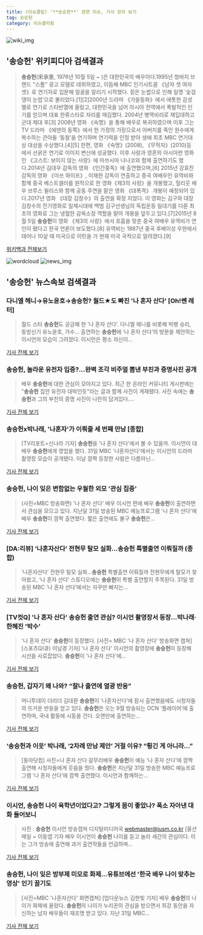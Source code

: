 ```yaml
---
title: (이슈클립) '**송승헌**' 관련 이슈, 기사 모아 보기
tag: 송승헌
category: 이슈클리핑
---
```

![wiki_img](https://user-images.githubusercontent.com/42597476/44503234-41136a80-a6d0-11e8-9071-6fc6418eafe4.png)
## **'**송승헌**'** 위키피디아 검색결과
>**송승헌**(宋承憲, 1976년 10월 5일 ~ )은 대한민국의 배우이다.1995년 청바지 브랜드 "스톰" 광고 모델로 데뷔하였고, 이듬해 MBC 인기시트콤 《남자 셋 여자 셋》로 연기자로 입문해 얼굴을 알리기 시작했다. 짙은 눈썹으로 인해 일명 ‘숯검댕이 눈썹’으로 불리었다.[1][2]2000년 드라마 《가을동화》에서 애틋한 감성 멜로 연기로 스타반열에 올랐고, 대한민국을 넘어 아시아 전역에서 폭발적인 인기를 얻으며 대표 한류스타로 자리를 매김했다. 2004년 병역비리로 재입대하고 군대 제대 후[3] 2008년 영화 《숙명》을 통해 배우로 복귀하였으며 이후 그는 TV 드라마 《에덴의 동쪽》에서 한 가정의 가장으로서 아버지를 죽인 원수에게 복수하는 큰아들 ‘동철’을 연기하며 연기력을 인정 받아 생애 최초 MBC 연기대상 대상을 수상했다.[4][5] 한편, 영화 《숙명》(2008), 《무적자》(2010)등 에서 선굵은 연기로 이미지 변신에 성공했다. 이후 사랑과 영혼의 아시아판 영화인 《고스트: 보이지 않는 사랑》에 마쓰시마 나나코와 함께 출연하기도 했다.2014년 김대우 감독의 영화 《인간중독》에 출연했으며,[6] 2015년 강효진 감독의 영화 《미쓰 와이프》, 이재한 감독이 연출하고 중국 여배우인 유역비와 함께 중국 베스트셀러를 원작으로 한 영화《제3의 사랑》을 개봉했고, 헐리웃 배우 브루스 윌리스와 함께 공동 주연을 맡은 영화 《대폭격》 개봉이 예정되어 있다.2017년 영화 《대장 김창수》의 출연을 확정 지었다. 이 영화는 김구와 대장 김창수의 전기영화로 일제시대에 백범 김구선생님의 독립운동 일대기를 다룬 최초의 영화로 그는 냉혈한 감옥소장 역할을 맡아 개봉을 앞두고 있다.[7]2015년 8월 5일 **송승헌**이 영화 《제3의 사랑》에서 호흡을 맞춘 중국 여배우 유역비가 연인이 됐다고 한국 언론이 보도했다.[8] 유역비는 1987년 중국 후베이성 우한에서 태어나 10살 때 미국으로 이민을 가 현재 미국 국적으로 알려졌다.[9]

<a href="https://ko.wikipedia.org/wiki/송승헌" target="_blank">위키백과 전체보기</a>

![wordcloud](https://s3.ap-northeast-2.amazonaws.com/lyrics101-wordcloud/2018-09-01-1535782079.png)
![news_img](https://user-images.githubusercontent.com/42597476/44507050-1206f400-a6e4-11e8-8d98-7ffbfebb353f.png)
## **'**송승헌**'** 뉴스속보 검색결과
### 다니엘 헤니→유노윤호→**송승헌**? 월드★도 빠진 '나 혼자 산다' [Oh!쎈 레터]

>월드 스타 **송승헌**도 궁금해 한 ‘나 혼자 산다’. 다니엘 헤니를 비롯해 빅뱅 승리, 동방신기 유노윤호, 가수... 출연하는 **송승헌**에 ‘나 혼자 산다’의 방문을 제안하는 이시언의 모습이 그려졌다. 이시언은 평소 자신이...

<a href="http://www.osen.co.kr/article/G1110979829" target="_blank">기사 전체 보기</a>

### **송승헌**, 놀라운 유전자 입증?...완벽 조각 비주얼 뽐낸 부친과 증명사진 공개

>배우 **송승헌**에 대한 관심이 모아지고 있다. 최근 한 온라인 커뮤니티 게시판에는 "**송승헌** 집안 유전자 대박인듯"라는 글과 함께 사진이 게재됐다. 사진 속에는 **송승헌**과 그의 부친의 증명 사진이 나란히 담겨있다....

<a href="http://daily.hankooki.com/lpage/entv/201809/dh20180901122818139020.htm" target="_blank">기사 전체 보기</a>

### **송승헌**x박나래, '나혼자'가 이뤄줄 세 번째 만남 [종합]

>[TV리포트=신나라 기자] **송승헌**을 '나 혼자 산다'에서 볼 수 있을까. 이시언이 대배우 **송승헌**에게 영업을 했다. 31일 MBC '나혼자산다'에서는 이시언의 드라마 촬영장 모습이 공개됐다. 이날 깜짝 등장한 사람은 다름아닌...

<a href="http://www.tvreport.co.kr/?c=news&m=newsview&idx=1077646" target="_blank">기사 전체 보기</a>

### **송승헌**, 나이 잊은 변함없는 우월한 외모 '관심 집중'

>(사진=MBC 방송화면) '나 혼자 산다' 배우 이시언 편에 배우 **송승헌**이 출연하면서 관심을 모으고 있다. 지난달 31일 방송된 MBC 예능프로그램 '나 혼자 산다'에 배우 **송승헌**이 깜짝 출연했다. 짧은 출연에도 불구 **송승헌**은...

<a href="http://www.anewsa.com/detail.php?number=1364761&thread=07r05" target="_blank">기사 전체 보기</a>

### [DA:리뷰] ‘나혼자산다’ 전현무 탈모 실화…**송승헌** 특별출연 이뤄질까 (종합)

>‘나혼자산다’ 전현무 탈모 실화…**송승헌** 특별출연 이뤄질까 전현무에게 탈모가 찾아왔고, ‘나 혼자 산다’ 스튜디오에는 **송승헌**이 특별 출연할지 주목된다. 31일 방송된 MBC ‘나 혼자 산다’에서는 자꾸만 빠지는...

<a href="http://sports.donga.com/3/all/20180901/91777549/1" target="_blank">기사 전체 보기</a>

### [TV컷Q] '나 혼자 산다' **송승헌** 출연 관심? 이시언 촬영장서 등장...박나래·한혜진 '박수'

>'나 혼자 산다' **송승헌**이 등장했다. [사진= MBC '나 혼자 산다' 방송화면 캡쳐] [스포츠Q(큐) 이남경 기자] '나 혼자 산다' 이시언의 촬영장에 **송승헌**이 등장해 시선을 사로잡았다.  **송승헌**이 '나 혼자 산다'에...

<a href="http://www.sportsq.co.kr/news/articleView.html?idxno=300975" target="_blank">기사 전체 보기</a>

### **송승헌**, 갑자기 왜 나와? “찰나 출연에 열광 반응”

>머니투데이 더리더 김대환 **송승헌**이 ‘나혼자산다’에 잠시 출연했음에도 시청자들의 뜨거운 반응을 얻고 있다. **송승헌**은 오는 9월 방송되는 OCN ‘플레이어’에 출연하며, 국내 활동에 시동을 건다. 오랜만에 출연하는...

<a href="http://theleader.mt.co.kr/articleView.html?no=2018090112547875189" target="_blank">기사 전체 보기</a>

### ‘**송승헌**과 이웃’ 박나래, ‘2차례 만남 제안’ 거절 이유? “튕긴 게 아니라…”

>[동아닷컴] 사진=나 혼자 산다 갈무리배우 **송승헌**이 예능 ‘나 혼자 산다’에 깜짝 출연해 시청자들에게 웃음을 줬다. **송승헌**은 지난달 31일 방송한 MBC 예능프로그램 ‘나 혼자 산다’에 깜짝 출연했다. 이시언과 함께하는...

<a href="http://news.donga.com/3/all/20180901/91779399/2" target="_blank">기사 전체 보기</a>

### 이시언, **송승헌** 나이 육학년이었다고? 그렇게 몸이 좋았나? 폭소 자아낸 대화 들어보니

>사진 : **송승헌** 이시언 방송캡쳐 디지털미디어국 webmaster@iusm.co.kr [울산매일 = 이동엽 기자 배우 이시언이 **송승헌** 나이를 듣고 놀라 세간의 관심이다. 이는 그가 방송에 출연해 과거 출연작들을 언급하며...

<a href="http://www.iusm.co.kr/news/articleView.html?idxno=814751" target="_blank">기사 전체 보기</a>

### **송승헌**, 나이 잊은 방부제 미모로 화제...유튜브에선 '한국 배우 나이 맞추는 영상' 인기 끌기도

>[사진=MBC '나혼자산다' 화면캡쳐] [업다운뉴스 김한빛 기자] 배우 **송승헌**의 나이가 화제에 올랐다. **송승헌**의 나이가 누리꾼의 관심을 받으면서 최강 동안을 자신하는 남자 배우들이 재조명 받고 있다. 지난 31일 MBC...

<a href="http://www.updownnews.co.kr/news/articleView.html?idxno=96458" target="_blank">기사 전체 보기</a>


